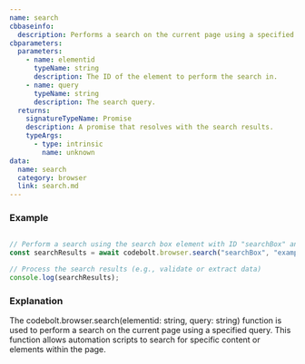 ```yaml
---
name: search
cbbaseinfo:
  description: Performs a search on the current page using a specified query.
cbparameters:
  parameters:
    - name: elementid
      typeName: string
      description: The ID of the element to perform the search in.
    - name: query
      typeName: string
      description: The search query.
  returns:
    signatureTypeName: Promise
    description: A promise that resolves with the search results.
    typeArgs:
      - type: intrinsic
        name: unknown
data:
  name: search
  category: browser
  link: search.md
---
```

<CBBaseInfo/> 
 <CBParameters/>


### Example

```js

// Perform a search using the search box element with ID "searchBox" and query "example query"
const searchResults = await codebolt.browser.search("searchBox", "example query");

// Process the search results (e.g., validate or extract data)
console.log(searchResults);

```

### Explanation

The codebolt.browser.search(elementid: string, query: string) function is used to perform a search on the current page using a specified query. This function allows automation scripts to search for specific content or elements within the page.